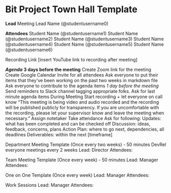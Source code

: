 # Bit Project Town Hall Template
**Lead**
Meeting Lead Name (@studentusername0) 

**Attendees**
Student Name (@studentusername1) 
Student Name (@studentusername2) 
Student Name (@studentusername3) 
Student Name (@studentusername4) 
Student Name (@studentusername5) 
Student Name (@studentusername6) 

Recording Link
[insert YouTube link to recording after meeting]

***Agenda***
**3 days before the meeting**
Create Zoom link for the meeting
Create Google Calendar Invite for all attendees
Ask everyone to put their items that they've been working on the past two weeks in markdown file
Ask everyone to contribute to the agenda items
*1 day before the meeting*
Send reminders to Slack channel tagging appropriate folks. 
Ask for last minute agenda items
During Meeting
Start recording + let everyone on call know
“This meeting is being video and audio recorded and the recording will be published publicly for transparency. If you are uncomfortable with the recording, please let your supervisor know and leave the meeting when necessary.”
Assign notetaker
Take attendance
Ask for following:
Updates: what has been completed and can be checked off
Discussion: ideas, feedback, concerns, plans
Action Plan: where to go next, dependencies, all deadlines
Deliverables: within the next [timeframe]


Department Meeting Template (Once every two weeks)  - 50 minutes
DevRel everyone meetings every 2 weeks
Lead: Director
Attendees: 

Team Meeting Template (Once every week) - 50 minutes
Lead: Manager
Attendees:

One on One Template (Once every week) 
Lead: Manager
Attendees: 

Work Sessions
Lead: Manager
Attendees: 

